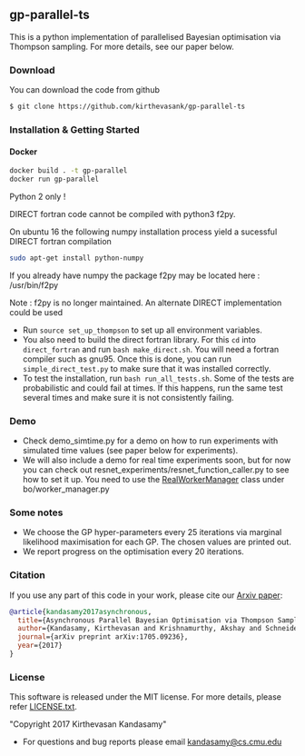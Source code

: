## gp-parallel-ts
This is a python implementation of parallelised Bayesian optimisation via Thompson
sampling. For more details, see our paper below.

### Download
You can download the code from github
```bash
$ git clone https://github.com/kirthevasank/gp-parallel-ts
```

### Installation & Getting Started

#### Docker

```bash
docker build . -t gp-parallel
docker run gp-parallel
```

Python 2 only ! 

DIRECT fortran code cannot be compiled with python3 f2py. 

On ubuntu 16 the following numpy installation process yield 
a sucessful DIRECT fortran compilation

```bash
sudo apt-get install python-numpy
```

If you already have numpy the package f2py may be
located here : 
/usr/bin/f2py

Note : f2py is no longer maintained. An alternate DIRECT implementation could be used


- Run `source set_up_thompson` to set up all environment variables.
- You also need to build the direct fortran library. For this `cd` into
  `direct_fortran` and run `bash make_direct.sh`. You will need a fortran compiler
  such as gnu95. Once this is done, you can run `simple_direct_test.py` to make sure that
  it was installed correctly.
- To test the installation, run `bash run_all_tests.sh`. Some of the tests are
  probabilistic and could fail at times. If this happens, run the same test several times
  and make sure it is not consistently failing.

### Demo
- Check demo_simtime.py for a demo on how to run experiments with simulated time values
  (see paper below for experiments).
- We will also include a demo for real time experiments soon, but for now you can check
  out resnet_experiments/resnet_function_caller.py to see how to set it up. You need to
  use the
[RealWorkerManager](https://github.com/kirthevasank/gp-parallel-ts/blob/master/bo/worker_manager.py) class under bo/worker_manager.py

### Some notes
- We choose the GP hyper-parameters every 25 iterations via marginal likelihood
  maximisation for each GP. The chosen values are printed out.
- We report progress on the optimisation every 20 iterations.

### Citation
If you use any part of this code in your work, please cite our
[Arxiv paper](https://arxiv.org/pdf/1705.09236.pdf):

```bibtex
@article{kandasamy2017asynchronous,
  title={Asynchronous Parallel Bayesian Optimisation via Thompson Sampling},
  author={Kandasamy, Kirthevasan and Krishnamurthy, Akshay and Schneider, Jeff and Poczos, Barnabas},
  journal={arXiv preprint arXiv:1705.09236},
  year={2017}
}
```


### License
This software is released under the MIT license. For more details, please refer
[LICENSE.txt](https://github.com/kirthevasank/gp-parallel-ts/blob/master/LICENSE.txt).

"Copyright 2017 Kirthevasan Kandasamy"

- For questions and bug reports please email kandasamy@cs.cmu.edu
